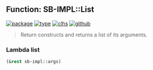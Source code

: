 ## Function: SB-IMPL::List
[![package](https://img.shields.io/badge/Package-SB--IMPL-5f9ea0.svg?style=social&colorA=999999)](../) [![type](https://img.shields.io/badge/Type-Function-5f9ea0.svg?style=social&colorA=999999)](../#function) [![clhs](https://img.shields.io/badge/CLHS-List-5f9ea0.svg?style=social&colorA=999999)](http://www.lispworks.com/documentation/HyperSpec/Body/a_list.htm) [![github](https://img.shields.io/badge/GitHub-View_the_source-5f9ea0.svg?style=social&colorA=999999&logo=github)](https://github.com/sbcl/sbcl/blob/master/src/code/list.lisp/) 

> Return constructs and returns a list of its arguments.

### Lambda list
```cl
(&rest sb-impl::args)
```
